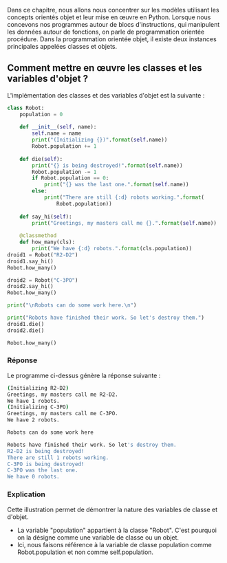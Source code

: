Dans ce chapitre, nous allons nous concentrer sur les modèles utilisant les concepts orientés objet et leur mise en œuvre en Python. Lorsque nous concevons nos programmes autour de blocs d'instructions, qui manipulent les données autour de fonctions, on parle de programmation orientée procédure. Dans la programmation orientée objet, il existe deux instances principales appelées classes et objets.

## Comment mettre en œuvre les classes et les variables d'objet ?

L'implémentation des classes et des variables d'objet est la suivante :

```python
class Robot:
    population = 0
    
    def __init__(self, name):
        self.name = name
        print("(Initializing {})".format(self.name))
        Robot.population += 1
    
    def die(self):
        print("{} is being destroyed!".format(self.name))
        Robot.population -= 1
        if Robot.population == 0:
            print("{} was the last one.".format(self.name))
        else:
            print("There are still {:d} robots working.".format(
                Robot.population))
   
    def say_hi(self):
        print("Greetings, my masters call me {}.".format(self.name))
    
    @classmethod
    def how_many(cls):
        print("We have {:d} robots.".format(cls.population))
droid1 = Robot("R2-D2")
droid1.say_hi()
Robot.how_many()

droid2 = Robot("C-3PO")
droid2.say_hi()
Robot.how_many()

print("\nRobots can do some work here.\n")

print("Robots have finished their work. So let's destroy them.")
droid1.die()
droid2.die()

Robot.how_many()
```

### Réponse

Le programme ci-dessus génère la réponse suivante :

```bash
(Initializing R2-D2)
Greetings, my masters call me R2-D2.
We have 1 robots.
(Initializing C-3PO)
Greetings, my masters call me C-3PO.
We have 2 robots.

Robots can do some work here

Robots have finished their work. So let's destroy them.
R2-D2 is being destroyed!
There are still 1 robots working.
C-3PO is being destroyed!
C-3PO was the last one.
We have 0 robots.
```

### Explication

Cette illustration permet de démontrer la nature des variables de classe et d'objet.

- La variable "population" appartient à la classe "Robot". C'est pourquoi on la désigne comme une variable de classe ou un objet.
- Ici, nous faisons référence à la variable de classe population comme Robot.population et non comme self.population.